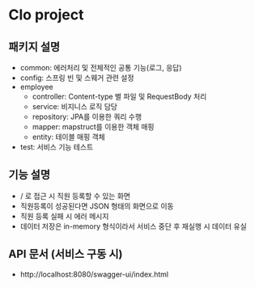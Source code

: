 # Clo project


## 패키지 설명
- common: 에러처리 및 전체적인 공통 기능(로그, 응답)
- config: 스프링 빈 및 스웨거 관련 설정
- employee
  - controller: Content-type 별 파일 및 RequestBody 처리
  - service: 비지니스 로직 담당
  - repository: JPA를 이용한 쿼리 수행
  - mapper: mapstruct를 이용한 객체 매핑
  - entity: 테이블 매핑 객체
- test: 서비스 기능 테스트

## 기능 설명

- / 로 접근 시 직원 등록할 수 있는 화면
- 직원등록이 성공된다면 JSON 형태의 화면으로 이동
- 직원 등록 실패 시 에러 메시지
- 데이터 저장은 in-memory 형식이라서 서비스 중단 후 재실행 시 데이터 유실



## API 문서 (서비스 구동 시)
- http://localhost:8080/swagger-ui/index.html